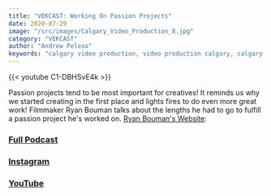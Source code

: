 ```yaml
---
title: "VEKCAST: Working On Passion Projects"
date: 2020-07-29
image: "/src/images/Calgary_Video_Production_8.jpg"
category: "VEKCAST"
author: "Andrew Peloso"
keywords: "calgary video production, video production calgary, calgary video company"
---
```


{{< youtube C1-DBHSvE4k >}}

Passion projects tend to be most important for creatives! It reminds us why we started creating in the first place and lights fires to do even more great work! Filmmaker Ryan Bouman talks about the lengths he had to go to fulfill a passion project he's worked on. [Ryan Bouman's Website](http://www.ryanboumanfilm.com/):

### [Full Podcast](https://anchor.fm/vek-labs)

### [Instagram](https://www.instagram.com/veklabs/)

### [YouTube](https://www.youtube.com/channel/UC_8CmynHCINGSOZftHJGoUQ)
